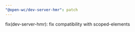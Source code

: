 ```yaml
---
"@open-wc/dev-server-hmr": patch
---
```


fix(dev-server-hmr): fix compatibility with scoped-elements
